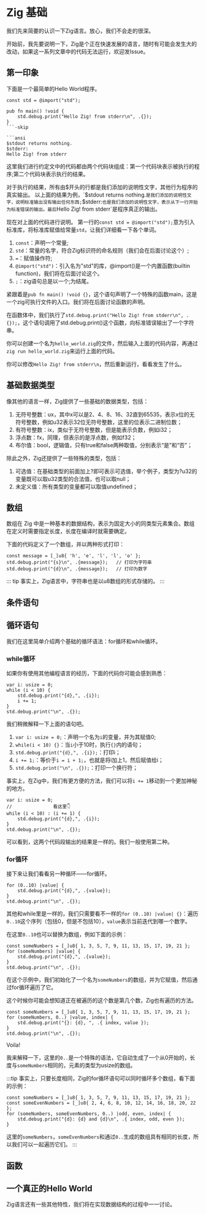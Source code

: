# Zig 基础

我们先来简要的认识一下Zig语言。放心，我们不会走的很深。

开始前，我先要说明一下，Zig是个正在快速发展的语言，随时有可能会发生大的改动，如果这一系列文章中的代码无法运行，欢迎发Issue。

## 第一印象

下面是一个最简单的Hello World程序。

```zig
const std = @import("std");

pub fn main() !void {
    std.debug.print("Hello Zig! from stderr\n", .{});
}
```-skip

```ansi
$stdout returns nothing.
$stderr:
Hello Zig! from stderr
```

这里我们进行约定文中的代码都由两个代码块组成：第一个代码块表示被执行的程序;第二个代码块表示执行的结果。

对于执行的结果，所有由$开头的行都是我们添加的说明性文字，其他行为程序的真实输出。
以上面的结果为例，`$stdout returns nothing.`是我们添加的说明性文字，说明标准输出没有输出任何东西;`$stderr:`也是我们添加的说明性文字，表示从下一行开始为标准错误的输出。最后`Hello Zig! from stderr`是程序真正的输出。

现在对上面的代码进行说明。
第一行的`const std = @import("std");`意为引入标准库，将标准库赋值给常量`std`，让我们详细看一下各个单词。

1. `const`：声明一个常量;
2. `std`：常量的名字，符合Zig标识符的命名规则（我们会在后面讨论这个）;
3. `=`：赋值操作符;
4. `@import("std")`：引入名为"std"的库，@import()是一个内置函数(builtin function)，我们将在后面讨论这个。
5. `;`：zig语句总是以一个;为结尾。

紧跟着是`pub fn main() !void {}`，这个语句声明了一个特殊的函数main，这是一个zig可执行文件的入口。我们将在后面讨论函数的声明。

在函数体中，我们执行了`std.debug.print("Hello Zig! from stderr\n", .{});`，这个语句调用了std.debug.print()这个函数，向标准错误输出了一个字符串。

你可以创建一个名为`hello_world.zig`的文件，然后输入上面的代码内容，再通过`zig run hello_world.zig`来运行上面的代码。

你可以修改`Hello Zig! from stderr\n`，然后重新运行，看看发生了什么。

## 基础数据类型

像其他的语言一样，Zig提供了一些基础的数据类型，包括：

1. 无符号整数：ux，其中x可以是2、4、8、16、32直到65535，表示x位的无符号整数，例如u32表示32位无符号整数，这里的位表示二进制位数；
2. 有符号整数：ix，类似于无符号整数，但是能表示负数，例如i32；
3. 浮点数：fx，同理，但表示的是浮点数，例如f32；
4. 布尔值：bool，逻辑值，只有true和false两种取值，分别表示“是”和“否”；

除此之外，Zig还提供了一些特殊的类型，包括：

1. 可选值：在基础类型的前面加上?即可表示可选值，举个例子，类型为?u32的变量既可以取u32类型的合法值，也可以取null；
2. 未定义值：所有类型的变量都可以取值undefined；

## 数组

数组在 Zig 中是一种基本的数据结构，表示为固定大小的同类型元素集合。数组在定义时需要指定长度，长度在编译时就需要确定。

下面的代码定义了一个数组，并以两种形式打印：

```zig
const message = [_]u8{ 'h', 'e', 'l', 'l', 'o' };
std.debug.print("{s}\n", .{message});   // 打印为字符串
std.debug.print("{d}\n", .{message});   // 打印为数字
```
::: tip
事实上，Zig语言中，字符串也是以u8数组的形式存储的。
:::

## 条件语句

## 循环语句

我们在这里简单介绍两个基础的循环语法：for循环和while循环。

### while循环

如果你有使用其他编程语言的经历，下面的代码你可能会感到熟悉：

```zig
var i: usize = 0;
while (i < 10) {
    std.debug.print("{d},", .{i});
    i += 1;
}
std.debug.print("\n", .{});
```

我们稍微解释一下上面的语句吧。

1. `var i: usize = 0;`：声明一个名为`i`的变量，并为其赋值0;
2. `while(i < 10) {}`：当`i`小于10时，执行`{}`内的语句；
3. `std.debug.print("{d},", .{i});`：打印i；
4. `i += 1;`：等价于`i = i + 1;`，也就是将i加上1，然后赋值给i；
5. `std.debug.print("\n", .{});`：打印一个换行符；

事实上，在Zig中，我们有更方便的方法，我们可以将`i += 1`移动到一个更加神秘的地方。

```zig
var i: usize = 0;
//               看这里👇
while (i < 10) : (i += 1) {
    std.debug.print("{d},", .{i});
}
std.debug.print("\n", .{});
```

可以看到，这两个代码段输出的结果是一样的。我们一般使用第二种。

### for循环

接下来让我们看看另一种循环——for循环。

```zig
for (0..10) |value| {
    std.debug.print("{d},", .{value});
}
std.debug.print("\n", .{});
```

其他和while里是一样的，我们只需要看不一样的`for (0..10) |value| {}`：遍历`0..10`这个序列（包括0，但是不包括10），`value`表示当前迭代到哪一个数字。

在这里`0..10`也可以替换为数组，例如下面的示例：

```zig
const someNumbers = [_]u8{ 1, 3, 5, 7, 9, 11, 13, 15, 17, 19, 21 };
for (someNumbers) |value| {
    std.debug.print("{d},", .{value});
}
std.debug.print("\n", .{});
```

在这个示例中，我们初始化了一个名为`someNumbers`的数组，并为它赋值，然后通过for循环遍历了它。

这个时候你可能会想知道正在被遍历的这个数是第几个数，Zig也有遍历的方法。

```zig
const someNumbers = [_]u8{ 1, 3, 5, 7, 9, 11, 13, 15, 17, 19, 21 };
for (someNumbers, 0..) |value, index| {
    std.debug.print("{}: {d}, ", .{ index, value });
}
std.debug.print("\n", .{});
```

Voila!

我来解释一下，这里的`0..`是一个特殊的语法，它自动生成了一个从0开始的，长度与`someNumbers`相同的，元素的类型为usize的数组。

:::tip
事实上，只要长度相同，Zig的for循环语句可以同时循环多个数组，看下面的示例：
```zig
const someNumbers = [_]u8{ 1, 3, 5, 7, 9, 11, 13, 15, 17, 19, 21 };
const someEvenNumbers = [_]u8{ 2, 4, 6, 8, 10, 12, 14, 16, 18, 20, 22 };
for (someNumbers, someEvenNumbers, 0..) |odd, even, index| {
    std.debug.print("{d}: {d} and {d}\n", .{ index, odd, even });
}
```
这里的`someNumbers`，`someEvenNumbers`和通过`0..`生成的数组具有相同的长度，所以我们可以一起遍历它们。
:::

## 函数

## 一个真正的Hello World

Zig语言还有一些其他特性，我们将在实现数据结构的过程中一一讨论。
